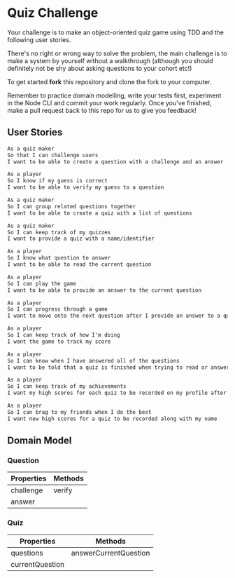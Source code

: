 # Quiz Challenge

Your challenge is to make an object-oriented quiz game using TDD and the following user stories.

There's no right or wrong way to solve the problem, the main challenge is to make a system by yourself without a walkthrough (although you should definitely not be shy about asking questions to your cohort etc!)

To get started **fork** this repository and clone the fork to your computer.

Remember to practice domain modelling, write your tests first, experiment in the Node CLI and commit your work regularly. Once you've finished, make a pull request back to this repo for us to give you feedback!

## User Stories

```txt
As a quiz maker
So that I can challenge users
I want to be able to create a question with a challenge and an answer
```

```txt
As a player
So I know if my guess is correct
I want to be able to verify my guess to a question
```

```txt
As a quiz maker
So I can group related questions together
I want to be able to create a quiz with a list of questions
```

```txt
As a quiz maker
So I can keep track of my quizzes
I want to provide a quiz with a name/identifier
```

```txt
As a player
So I know what question to answer
I want to be able to read the current question
```

```txt
As a player
So I can play the game
I want to be able to provide an answer to the current question
```

```txt
As a player
So I can progress through a game
I want to move onto the next question after I provide an answer to a question
```

```txt
As a player
So I can keep track of how I'm doing
I want the game to track my score
```

```txt
As a player
So I can know when I have answered all of the questions
I want to be told that a quiz is finished when trying to read or answer a question
```

```txt
As a player
So I can keep track of my achievements
I want my high scores for each quiz to be recorded on my profile after completing it
```

```txt
As a player
So I can brag to my friends when I do the best
I want new high scores for a quiz to be recorded along with my name
```

## Domain Model

### Question

| Properties | Methods |
| ---------- | ------- |
| challenge  | verify  |
| answer     |         |

### Quiz

| Properties      | Methods               |
| --------------- | --------------------- |
| questions       | answerCurrentQuestion |
| currentQuestion |                       |
